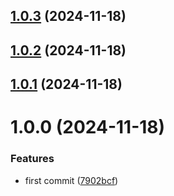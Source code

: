 ## [1.0.3](https://github.com/Foreverskyin0216/playword/compare/v1.0.2...v1.0.3) (2024-11-18)

## [1.0.2](https://github.com/Foreverskyin0216/playword/compare/v1.0.1...v1.0.2) (2024-11-18)

## [1.0.1](https://github.com/Foreverskyin0216/playword/compare/v1.0.0...v1.0.1) (2024-11-18)

# 1.0.0 (2024-11-18)


### Features

* first commit ([7902bcf](https://github.com/Foreverskyin0216/playword/commit/7902bcf6475aa05d5847c64386d8a3ca61616854))
